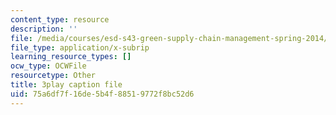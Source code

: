 ```yaml
---
content_type: resource
description: ''
file: /media/courses/esd-s43-green-supply-chain-management-spring-2014/75a6df7f16de5b4f88519772f8bc52d6_e_Hpp8cgeRs.vtt
file_type: application/x-subrip
learning_resource_types: []
ocw_type: OCWFile
resourcetype: Other
title: 3play caption file
uid: 75a6df7f-16de-5b4f-8851-9772f8bc52d6
---
```

